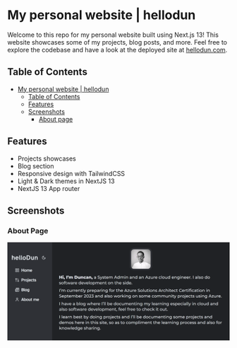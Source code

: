 # My personal website | hellodun

Welcome to this repo for my personal website built using Next.js 13! This website showcases some of my projects, blog posts, and more. Feel free to explore the codebase and have a look at the deployed site at [hellodun.com](https://www.hellodun.com).

## Table of Contents

- [My personal website | hellodun](#my-personal-website--hellodun)
  - [Table of Contents](#table-of-contents)
  - [Features](#features)
  - [Screenshots](#screenshots)
    - [About page](#about-page)

## Features

- Projects showcases
- Blog section
- Responsive design with TailwindCSS
- Light & Dark themes in NextJS 13
- NextJS 13 App router

## Screenshots

### About Page
![screenshot](screenshots/about_page.png)

